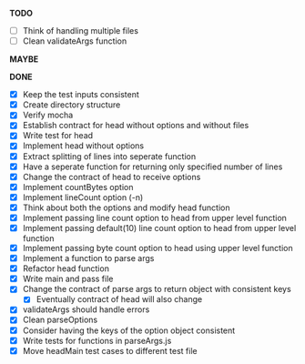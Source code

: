 **TODO**
- [ ] Think of handling multiple files
- [ ] Clean validateArgs function

**MAYBE**

**DONE**

- [x] Keep the test inputs consistent
- [x] Create directory structure
- [x] Verify mocha
- [x] Establish contract for head without options and without files
- [x] Write test for head
- [x] Implement head without options
- [x] Extract splitting of lines into seperate function
- [x] Have a seperate function for returning only specified number of lines 
- [x] Change the contract of head to receive options
- [x] Implement countBytes option
- [x] Implement lineCount option (-n)
- [x] Think about both the options and modify head function
- [x] Implement passing line count option to head from upper level function
- [x] Implement passing default(10) line count option to head from upper level function
- [x] Implement passing byte count option to head using upper level function
- [x] Implement a function to parse args
- [x] Refactor head function
- [x] Write main and pass file
- [x] Change the contract of parse args to return object with consistent keys
  - [x] Eventually contract of head will also change 
- [x] validateArgs should handle errors
- [x] Clean parseOptions
- [x] Consider having the keys of the option object consistent
- [x] Write tests for functions in parseArgs.js
- [x] Move headMain test cases to different test file
